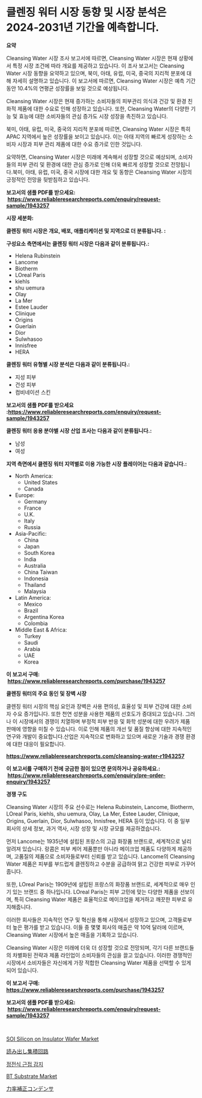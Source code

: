 <p><h1>클렌징 워터 시장 동향 및 시장 분석은 2024-2031년 기간을 예측합니다.</h1></p><p><strong>요약</strong></p>
<p><p>Cleansing Water 시장 조사 보고서에 따르면, Cleansing Water 시장은 현재 상황에서 특정 시장 조건에 따라 개요를 제공하고 있습니다. 이 조사 보고서는 Cleansing Water 시장 동향을 요약하고 있으며, 북미, 아태, 유럽, 미국, 중국의 지리적 분포에 대해 자세히 설명하고 있습니다. 이 보고서에 따르면, Cleansing Water 시장은 예측 기간 동안 10.4%의 연평균 성장률을 보일 것으로 예상됩니다.</p><p>Cleansing Water 시장은 현재 증가하는 소비자들의 피부관리 의식과 건강 및 환경 친화적 제품에 대한 수요로 인해 성장하고 있습니다. 또한, Cleansing Water의 다양한 기능 및 효능에 대한 소비자들의 관심 증가도 시장 성장을 촉진하고 있습니다.</p><p>북미, 아태, 유럽, 미국, 중국의 지리적 분포에 따르면, Cleansing Water 시장은 특히 APAC 지역에서 높은 성장률을 보이고 있습니다. 이는 아태 지역의 빠르게 성장하는 소비자 시장과 피부 관리 제품에 대한 수요 증가로 인한 것입니다.</p><p>요약하면, Cleansing Water 시장은 미래에 계속해서 성장할 것으로 예상되며, 소비자들의 피부 관리 및 환경에 대한 관심 증가로 인해 더욱 빠르게 성장할 것으로 전망됩니다.북미, 아태, 유럽, 미국, 중국 시장에 대한 개요 및 동향은 Cleansing Water 시장의 긍정적인 전망을 뒷받침하고 있습니다.</p></p>
<p><strong>보고서의 샘플 PDF를 받으세요: &nbsp;<a href="https://www.reliableresearchreports.com/enquiry/request-sample/1943257">https://www.reliableresearchreports.com/enquiry/request-sample/1943257</a></strong></p>
<p><strong>시장 세분화:</strong></p>
<p><strong> 클렌징 워터 시장은 개요, 배포, 애플리케이션 및 지역으로 더 분류됩니다. :</strong></p>
<p><strong>구성요소 측면에서는 클렌징 워터 시장은 다음과 같이 분류됩니다.:</strong></p>
<p><ul><li>Helena Rubinstein</li><li>Lancome</li><li>Biotherm</li><li>LOreal Paris</li><li>kiehls</li><li>shu uemura</li><li>Olay</li><li>La Mer</li><li>Estee Lauder</li><li>Clinique</li><li>Origins</li><li>Guerlain</li><li>Dior</li><li>Sulwhasoo</li><li>Innisfree</li><li>HERA</li></ul></p>
<p><strong> 클렌징 워터 유형별 시장 분석은 다음과 같이 분류됩니다.:</strong></p>
<p><ul><li>지성 피부</li><li>건성 피부</li><li>컴비네이션 스킨</li></ul></p>
<p><strong>보고서의 샘플 PDF를 받으세요 :<a href="https://www.reliableresearchreports.com/enquiry/request-sample/1943257">https://www.reliableresearchreports.com/enquiry/request-sample/1943257</a></strong></p>
<p><strong> 클렌징 워터 응용 분야별 시장 산업 조사는 다음과 같이 분류됩니다.:</strong></p>
<p><ul><li>남성</li><li>여성</li></ul></p>
<p><strong>지역 측면에서 클렌징 워터 지역별로 이용 가능한 시장 플레이어는 다음과 같습니다.:</strong></p>
<p><ul>
    <li>
        North America:
        <ul>
            <li>United States</li>
            <li>Canada</li>
        </ul>
    </li>
    <li>
        Europe:
        <ul>
            <li>Germany</li>
            <li>France</li>
            <li>U.K.</li>
            <li>Italy</li>
            <li>Russia</li>
        </ul>
    </li>
    <li>
        Asia-Pacific:
        <ul>
            <li>China</li>
            <li>Japan</li>
            <li>South Korea</li>
            <li>India</li>
            <li>Australia</li>
            <li>China Taiwan</li>
            <li>Indonesia</li>
            <li>Thailand</li>
            <li>Malaysia</li>
        </ul>
    </li>
    <li>
        Latin America:
        <ul>
            <li>Mexico</li>
            <li>Brazil</li>
            <li>Argentina Korea</li>
            <li>Colombia</li>
        </ul>
    </li>
    <li>
        Middle East & Africa:
        <ul>
            <li>Turkey</li>
            <li>Saudi</li>
            <li>Arabia</li>
            <li>UAE</li>
            <li>Korea</li>
        </ul>
    </li>
    </ul></p>
<p><strong>이 보고서 구매: &nbsp;<a href="https://www.reliableresearchreports.com/purchase/1943257">https://www.reliableresearchreports.com/purchase/1943257</a></strong></p>
<p><strong>클렌징 워터의 주요 동인 및 장벽 시장</strong></p>
<p><p>클렌징 워터 시장의 핵심 요인과 장벽은 사용 편의성, 효율성 및 피부 건강에 대한 소비자 수요 증가입니다. 또한 천연 성분을 사용한 제품의 선호도가 증대되고 있습니다. 그러나 이 시장에서의 경쟁이 치열하며 부정적 피부 반응 및 화학 성분에 대한 우려가 제품 판매에 영향을 미칠 수 있습니다. 이로 인해 제품의 개선 및 품질 향상에 대한 지속적인 연구와 개발이 중요합니다.산업은 지속적으로 변화하고 있으며 새로운 기술과 경쟁 환경에 대한 대응이 필요합니다.</p></p>
<p><strong><a href="https://www.reliableresearchreports.com/cleansing-water-r1943257">https://www.reliableresearchreports.com/cleansing-water-r1943257</a></strong></p>
<p><strong>이 보고서를 구매하기 전에 궁금한 점이 있으면 문의하거나 공유하세요.: &nbsp;<a href="https://www.reliableresearchreports.com/enquiry/pre-order-enquiry/1943257">https://www.reliableresearchreports.com/enquiry/pre-order-enquiry/1943257</a></strong></p>
<p><strong>경쟁 구도</strong></p>
<p><p>Cleansing Water 시장의 주요 선수로는 Helena Rubinstein, Lancome, Biotherm, LOreal Paris, kiehls, shu uemura, Olay, La Mer, Estee Lauder, Clinique, Origins, Guerlain, Dior, Sulwhasoo, Innisfree, HERA 등이 있습니다. 이 중 일부 회사의 상세 정보, 과거 역사, 시장 성장 및 시장 규모를 제공하겠습니다.</p><p>먼저 Lancome는 1935년에 설립된 프랑스의 고급 화장품 브랜드로, 세계적으로 널리 알려져 있습니다. 랑콤은 피부 케어 제품뿐만 아니라 메이크업 제품도 다양하게 제공하며, 고품질의 제품으로 소비자들로부터 신뢰를 받고 있습니다. Lancome의 Cleansing Water 제품은 피부를 부드럽게 클렌징하고 수분을 공급하여 맑고 건강한 피부로 가꾸어줍니다.</p><p>또한, LOreal Paris는 1909년에 설립된 프랑스의 화장품 브랜드로, 세계적으로 매우 인기 있는 브랜드 중 하나입니다. LOreal Paris는 피부 고민에 맞는 다양한 제품을 선보이며, 특히 Cleansing Water 제품은 효율적으로 메이크업을 제거하고 깨끗한 피부로 유지해줍니다.</p><p>이러한 회사들은 지속적인 연구 및 혁신을 통해 시장에서 성장하고 있으며, 고객들로부터 높은 평가를 받고 있습니다. 이들 중 몇몇 회사의 매출은 약 10억 달러에 이르며, Cleansing Water 시장에서 높은 매출을 기록하고 있습니다.</p><p>Cleansing Water 시장은 미래에 더욱 더 성장할 것으로 전망되며, 각기 다른 브랜드들의 차별화된 전략과 제품 라인업이 소비자들의 관심을 끌고 있습니다. 이러한 경쟁적인 시장에서 소비자들은 자신에게 가장 적합한 Cleansing Water 제품을 선택할 수 있게 되어 있습니다.</p></p>
<p><strong>이 보고서 구매: &nbsp; <a href="https://www.reliableresearchreports.com/purchase/1943257">https://www.reliableresearchreports.com/purchase/1943257</a></strong></p>
<p><strong>보고서의 샘플 PDF를 받으세요: &nbsp;<a href="https://www.reliableresearchreports.com/enquiry/request-sample/1943257">https://www.reliableresearchreports.com/enquiry/request-sample/1943257</a></strong><strong></strong></p>
<p>&nbsp;</p>
<p><p><a href="https://github.com/markusgodoy/Market-Research-Report-List-3/blob/main/soi-silicon-on-insulator-wafer-market.md">SOI Silicon on Insulator Wafer Market</a></p><p><a href="https://github.com/roulaayoub-saad/Market-Research-Report-List-1/blob/main/589276077811.md">読み出し集積回路</a></p><p><a href="https://github.com/rcabello548/Market-Research-Report-List-1/blob/main/392543477764.md">정전식 근접 감지</a></p><p><a href="https://github.com/arionmp/Market-Research-Report-List-3/blob/main/bt-substrate-market.md">BT Substrate Market</a></p><p><a href="https://github.com/schmahlson/Market-Research-Report-List-1/blob/main/479994077812.md">力率補正コンデンサ</a></p></p>